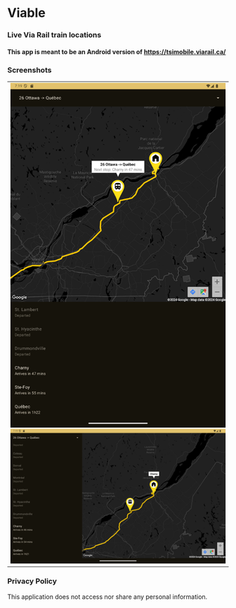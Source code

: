 # Viable
### Live Via Rail train locations
#### This app is meant to be an Android version of https://tsimobile.viarail.ca/

### Screenshots
<table>
<td>
<img src="screenshots/Screenshot_1730416767.png" alt="drawing" width="800"/>
<img src="screenshots/Screenshot_1730416789.png" alt="drawing" width="1200"/>
</td>
</table>

### Privacy Policy
This application does not access nor share any personal information.